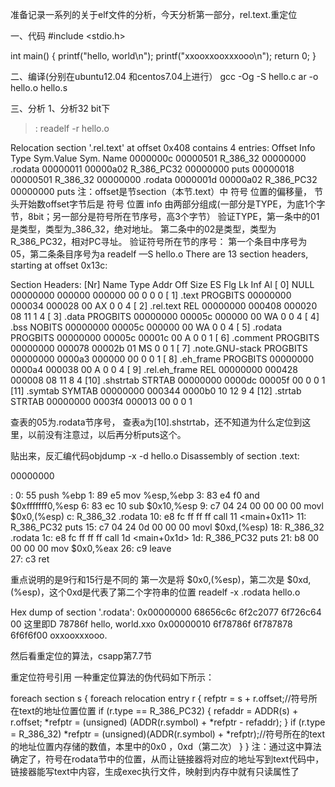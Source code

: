 准备记录一系列的关于elf文件的分析，今天分析第一部分，rel.text.重定位

一、代码
#include <stdio.h>

int main() 
{
    printf("hello, world\n");
    printf("xxooxxooxxxooo\n");
    return 0;
}

二、编译(分别在ubuntu12.04 和centos7.04上进行）
gcc -Og -S hello.c
ar -o hello.o hello.s

三、分析
  1、分析32 bit下
  >: readelf -r hello.o
  
   Relocation section '.rel.text' at offset 0x408 contains 4 entries:
 Offset     Info    Type            Sym.Value  Sym. Name
0000000c  00000501 R_386_32          00000000   .rodata
00000011  00000a02 R_386_PC32        00000000   puts
00000018  00000501 R_386_32          00000000   .rodata
0000001d  00000a02 R_386_PC32        00000000   puts
注：offset是节section（本节.text）中 符号 位置的偏移量， 节头开始数offset字节后是 符号 位置
   info 由两部分组成(一部分是TYPE，为底1个字节，8bit；另一部分是符号所在节序号，高3个字节）
   验证TYPE，第一条中的01是类型，类型为_386_32，绝对地址。
            第二条中的02是类型，类型为R_386_PC32，相对PC寻址。
   验证符号所在节的序号：
          第一个条目中序号为05，第二条条目序号为a 
          readelf —S hello.o
          There are 13 section headers, starting at offset 0x13c:

Section Headers:
  [Nr] Name              Type            Addr     Off    Size   ES Flg Lk Inf Al
  [ 0]                   NULL            00000000 000000 000000 00      0   0  0
  [ 1] .text             PROGBITS        00000000 000034 000028 00  AX  0   0  4
  [ 2] .rel.text         REL             00000000 000408 000020 08     11   1  4
  [ 3] .data             PROGBITS        00000000 00005c 000000 00  WA  0   0  4
  [ 4] .bss              NOBITS          00000000 00005c 000000 00  WA  0   0  4
  [ 5] .rodata           PROGBITS        00000000 00005c 00001c 00   A  0   0  1
  [ 6] .comment          PROGBITS        00000000 000078 00002b 01  MS  0   0  1
  [ 7] .note.GNU-stack   PROGBITS        00000000 0000a3 000000 00      0   0  1
  [ 8] .eh_frame         PROGBITS        00000000 0000a4 000038 00   A  0   0  4
  [ 9] .rel.eh_frame     REL             00000000 000428 000008 08     11   8  4
  [10] .shstrtab         STRTAB          00000000 0000dc 00005f 00      0   0  1
  [11] .symtab           SYMTAB          00000000 000344 0000b0 10     12   9  4
  [12] .strtab           STRTAB          00000000 0003f4 000013 00      0   0  1

查表的05为.rodata节序号，
查表a为[10].shstrtab，还不知道为什么定位到这里，以前没有注意过，以后再分析puts这个。

贴出来，反汇编代码objdump -x -d hello.o
Disassembly of section .text:

00000000 <main>:
   0:	55                   	push   %ebp
   1:	89 e5                	mov    %esp,%ebp
   3:	83 e4 f0             	and    $0xfffffff0,%esp
   6:	83 ec 10             	sub    $0x10,%esp
   9:	c7 04 24 00 00 00 00 	movl   $0x0,(%esp)
			c: R_386_32	.rodata
  10:	e8 fc ff ff ff       	call   11 <main+0x11>
			11: R_386_PC32	puts
  15:	c7 04 24 0d 00 00 00 	movl   $0xd,(%esp)
			18: R_386_32	.rodata
  1c:	e8 fc ff ff ff       	call   1d <main+0x1d>
			1d: R_386_PC32	puts
  21:	b8 00 00 00 00       	mov    $0x0,%eax
  26:	c9                   	leave  
  27:	c3                   	ret   

 重点说明的是9行和15行是不同的 第一次是将   $0x0,(%esp)，第二次是 $0xd,(%esp)，这个0xd是代表了第二个字符串的位置
 readelf -x .rodata hello.o
 
 Hex dump of section '.rodata':
  0x00000000 68656c6c 6f2c2077 6f726c64 00  这里即D 78786f    hello, world.xxo
  0x00000010 6f78786f 6f787878 6f6f6f00                   oxxooxxxooo.
  
  然后看重定位的算法，csapp第7.7节
  
  重定位符号引用
一种重定位算法的伪代码如下所示：

  foreach section s {
    foreach relocation entry r {
        refptr = s + r.offset;//符号所在text的地址位置位置
        if (r.type == R_386_PC32) {
            refaddr = ADDR(s) + r.offset;
            *refptr = (unsigned) (ADDR(r.symbol) + *refptr - refaddr);
        }
        if (r.type = R_386_32)
            *refptr = (unsigned)(ADDR(r.symbol) + *refptr);//符号所在的text的地址位置内存储的数值，本里中的0x0 ，0xd（第二次）
    }
}
注：通过这中算法确定了，符号在rodata节中的位置，从而让链接器将对应的地址写到text代码中，链接器能写text中内容，生成exec执行文件，映射到内存中就有只读属性了  
